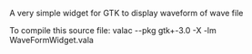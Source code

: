 A very simple widget for GTK to display waveform of wave file

To compile this source file: valac --pkg gtk+-3.0 -X -lm WaveFormWidget.vala
